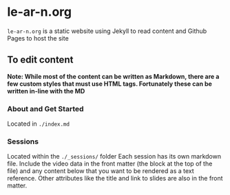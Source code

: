 # le-ar-n.org
`le-ar-n.org` is a static website using Jekyll to read content and Github Pages to host the site

## To edit content
**Note: While most of the content can be written as Markdown, there are a few custom styles that must use HTML tags. Fortunately these can be written in-line with the MD**

### About and Get Started
Located in `./index.md`

### Sessions
Located within the `./_sessions/` folder
Each session has its own markdown file. Include the video data in the front matter (the block at the top of the file) and any content below that you want to be rendered as a text reference. Other attributes like the title and link to slides are also in the front matter.